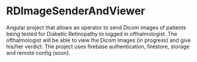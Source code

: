 # RDImageSenderAndViewer
Angular project that allows an operator to send Dicom images of patients being tested for Diabetic Retinopathy to logged in ofthalmologist. The ofthalmologist will be able to view the Dicom images (in progress) and give  his/her verdict. The project uses firebase authentication, firestore, storage and remote config (soon). 
